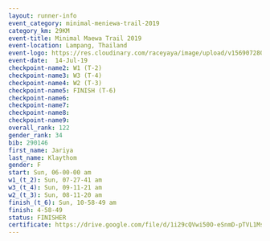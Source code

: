 ```yaml
---
layout: runner-info 
event_category: minimal-meniewa-trail-2019 
category_km: 29KM 
event-title: Minimal Maewa Trail 2019 
event-location: Lampang, Thailand 
event-logo: https://res.cloudinary.com/raceyaya/image/upload/v1569072805/logo/minimal-trail_ktnvsp.jpg 
event-date:  14-Jul-19 
checkpoint-name2: W1 (T-2) 
checkpoint-name3: W3 (T-4) 
checkpoint-name4: W2 (T-3) 
checkpoint-name5: FINISH (T-6) 
checkpoint-name6: 
checkpoint-name7: 
checkpoint-name8: 
checkpoint-name9: 
overall_rank: 122
gender_rank: 34
bib: 290146
first_name: Jariya
last_name: Klaythom
gender: F
start: Sun, 06-00-00 am
w1_(t_2): Sun, 07-27-41 am
w3_(t_4): Sun, 09-11-21 am
w2_(t_3): Sun, 08-11-20 am
finish_(t_6): Sun, 10-58-49 am
finish: 4-58-49
status: FINISHER
certificate: https://drive.google.com/file/d/1i29cQVwi50O-eSnmD-pTVL1Msiz-BVYB/view?usp=sharing
---
```

